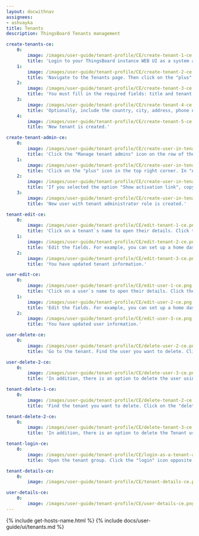 ```yaml
---
layout: docwithnav
assignees:
- ashvayka
title: Tenants
description: ThingsBoard Tenants management

create-tenants-ce:
    0:
        image: /images/user-guide/tenant-profile/CE/create-tenant-1-ce.png
        title: 'Login to your ThingsBoard instance WEB UI as a system administrator;'
    1:
        image: /images/user-guide/tenant-profile/CE/create-tenant-2-ce.png
        title: 'Navigate to the Tenants page. Then click on the "plus" icon in the upper right corner of the screen;'
    2:
        image: /images/user-guide/tenant-profile/CE/create-tenant-3-ce.png
        title: 'You must fill in the required fields: title and tenant profile;'
    3:
        image: /images/user-guide/tenant-profile/CE/create-tenant-4-ce.png
        title: 'Optionally, include the country, city, address, phone number, and email address. Then click "Add";'
    4:
        image: /images/user-guide/tenant-profile/CE/create-tenant-5-ce.png
        title: 'New tenant is created.'

create-tenant-admin-ce:
    0:
        image: /images/user-guide/tenant-profile/CE/create-user-in-tenant-1-ce.png
        title: 'Click the "Manage tenant admins" icon on the row of the tenant. The second option: choose the tenant and click on it. Then click on "Manage tenant admins" button;'
    1:
        image: /images/user-guide/tenant-profile/CE/create-user-in-tenant-2-ce.png
        title: 'Click on the "plus" icon in the top right corner. In "Add User" window specify user email, enter information about the new user and select "Show activation link" or "Send activation email" from the drop-down menu;'
    2:
        image: /images/user-guide/tenant-profile/CE/create-user-in-tenant-3-ce.png
        title: 'If you selected the option "Show activation link", copy the link address and send it to the user. Click "OK";'
    3:
        image: /images/user-guide/tenant-profile/CE/create-user-in-tenant-4-ce.png
        title: 'New user with tenant administrator role is created.'

tenant-edit-ce:
    0:
        image: /images/user-guide/tenant-profile/CE/edit-tenant-1-ce.png
        title: 'Click on a tenant`s name to open their details. Click the "pencil" icon to enter edit mode;'
    1:
        image: /images/user-guide/tenant-profile/CE/edit-tenant-2-ce.png
        title: 'Edit the fields. For example, you can set up a home dashboard for all users of this tenant. After that, save all changes;'
    2:
        image: /images/user-guide/tenant-profile/CE/edit-tenant-3-ce.png
        title: 'You have updated tenant information.'

user-edit-ce:
    0:
        image: /images/user-guide/tenant-profile/CE/edit-user-1-ce.png
        title: 'Click on a user`s name to open their details. Click the "pencil" icon to enter edit mode;'
    1:
        image: /images/user-guide/tenant-profile/CE/edit-user-2-ce.png
        title: 'Edit the fields. For example, you can set up a home dashboard for all users of this user. After editing, save all changes;'
    2:
        image: /images/user-guide/tenant-profile/CE/edit-user-3-ce.png
        title: 'You have updated user information.'

user-delete-ce:
    0:
        image: /images/user-guide/tenant-profile/CE/delete-user-2-ce.png
        title: 'Go to the tenant. Find the user you want to delete. Click on the "delete" icon and confirm the deletion by clicking on "Yes".'

user-delete-2-ce:
    0:
        image: /images/user-guide/tenant-profile/CE/delete-user-3-ce.png
        title: 'In addition, there is an option to delete the user using the action tab in Tenant details window.'

tenant-delete-1-ce:
    0:
        image: /images/user-guide/tenant-profile/CE/delete-tenant-2-ce.png
        title: 'Find the tenant you want to delete. Click on the "delete" icon and confirm the deletion by clicking on "Yes".'

tenant-delete-2-ce:
    0:
        image: /images/user-guide/tenant-profile/CE/delete-tenant-3-ce.png
        title: 'In addition, there is an option to delete the Tenant using the action tab in Tenant details window.'

tenant-login-ce:
    0:
        image: /images/user-guide/tenant-profile/CE/login-as-a-tenant-administrator-1-ce.png
        title: 'Open the tenant group. Click the "login" icon opposite to the user account to log in as a tenant administrator.'

tenant-details-ce:
    0:
        image: /images/user-guide/tenant-profile/CE/tenant-details-ce.png

user-details-ce:
    0:
        image: /images/user-guide/tenant-profile/CE/user-details-ce.png
---
```


{% include get-hosts-name.html %}
{% include docs/user-guide/ui/tenants.md %}
